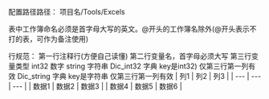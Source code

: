 配置路径路径：
项目名/Tools/Excels

表中工作簿命名必须是首字母大写的英文。@开头的工作簿名除外(@开头表示不打的表，可作为备注使用)

行规范：
第一行注释行(方便自己读懂)
第二行变量名，首字母必须大写
第三行变量类型
int32	数字
string	字符串
Dic_int32	字典 key是int32)	仅第三行第一列有效
Dic_string	字典 key是字符串	仅第三行第一列有效
| 列1 | 列2 | 列3 |
| --- | --- | --- |
| 数据1 | 数据2 | 数据3 |
| 数据4 | 数据5 | 数据6 |
